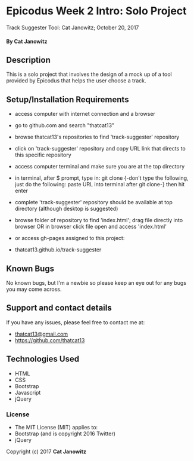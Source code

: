 # Epicodus Week 2 Intro: Solo Project

Track Suggester Tool: Cat Janowitz; October 20, 2017

#### By Cat Janowitz

## Description

This is a solo project that involves the design of a mock up of a tool provided by Epicodus that helps the user choose a track.

## Setup/Installation Requirements

* access computer with internet connection and a browser
* go to github.com and search "thatcat13"
* browse thatcat13's repositories to find 'track-suggester' repository
* click on 'track-suggester' repository and copy URL link that directs to this specific repository
* access computer terminal and make sure you are at the top directory
* in terminal, after $ prompt, type in: git clone {-don't type the following, just do the following: paste URL into terminal after git clone-} then hit enter
* complete 'track-suggester' repository should be available at top directory (although desktop is suggested)
* browse folder of repository to find 'index.html'; drag file directly into browser OR in browser click file open and access 'index.html'


* or access gh-pages assigned to this project:
* thatcat13.github.io/track-suggester



## Known Bugs

No known bugs, but I'm a newbie so please keep an eye out for any bugs you may come across.

## Support and contact details

If you have any issues, please feel free to contact me at:
* thatcat13@gmail.com
* https://github.com/thatcat13

## Technologies Used

* HTML
* CSS
* Bootstrap
* Javascript
* jQuery

### License

* The MIT License (MIT) applies to:
* Bootstrap (and is copyright 2016 Twitter)
* jQuery


Copyright (c) 2017 **Cat Janowitz**

